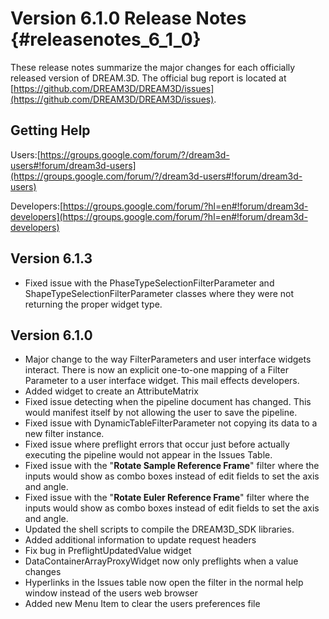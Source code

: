 Version 6.1.0 Release Notes {#releasenotes_6_1_0}
===========


These release notes summarize the major changes for each officially released version of DREAM.3D. The official bug report is located at [https://github.com/DREAM3D/DREAM3D/issues](https://github.com/DREAM3D/DREAM3D/issues).

## Getting Help ##

Users:[https://groups.google.com/forum/?/dream3d-users#!forum/dream3d-users](https://groups.google.com/forum/?/dream3d-users#!forum/dream3d-users)

Developers:[https://groups.google.com/forum/?hl=en#!forum/dream3d-developers](https://groups.google.com/forum/?hl=en#!forum/dream3d-developers)

## Version 6.1.3 ##

+ Fixed issue with the PhaseTypeSelectionFilterParameter and ShapeTypeSelectionFilterParameter classes where they were not returning the proper widget type.

## Version 6.1.0 ##

+ Major change to the way FilterParameters and user interface widgets interact. There is now an explicit one-to-one mapping of a Filter Parameter to a user interface widget. This mail effects developers.
+ Added widget to create an AttributeMatrix
+ Fixed issue detecting when the pipeline document has changed. This would manifest itself by not allowing the user to save the pipeline.
+ Fixed issue with DynamicTableFilterParameter not copying its data to a new filter instance.
+ Fixed issue where preflight errors that occur just before actually executing the pipeline would not appear in the Issues Table.
+ Fixed issue with the "**Rotate Sample Reference Frame**" filter where the inputs would show as combo boxes instead of edit fields to set the axis and angle.
+ Fixed issue with the "**Rotate Euler Reference Frame**" filter where the inputs would show as combo boxes instead of edit fields to set the axis and angle.
+ Updated the shell scripts to compile the DREAM3D_SDK libraries.
+ Added additional information to update request headers
+ Fix bug in PreflightUpdatedValue widget
+ DataContainerArrayProxyWidget now only preflights when a value changes
+ Hyperlinks in the Issues table now open the filter in the normal help window instead of the users web browser
+ Added new Menu Item to clear the users preferences file
